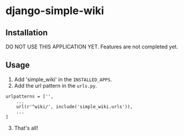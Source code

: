# django-simple-wiki
## Installation
DO NOT USE THIS APPLICATION YET. Features are not completed yet.

## Usage
  1. Add 'simple_wiki' in the `INSTALLED_APPS`.
  2. Add the url pattern in the `urls.py`.

    urlpatterns = ['',
        ...
        url(r'^wiki/', include('simple_wiki.urls')),
        ...
    ]

  3. That's all!